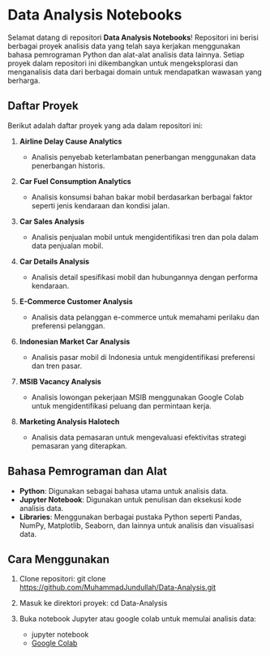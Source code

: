 # Data Analysis Notebooks

Selamat datang di repositori **Data Analysis Notebooks**! Repositori ini berisi berbagai proyek analisis data yang telah saya kerjakan menggunakan bahasa pemrograman Python dan alat-alat analisis data lainnya. Setiap proyek dalam repositori ini dikembangkan untuk mengeksplorasi dan menganalisis data dari berbagai domain untuk mendapatkan wawasan yang berharga.

## Daftar Proyek

Berikut adalah daftar proyek yang ada dalam repositori ini:

1. **Airline Delay Cause Analytics**
   - Analisis penyebab keterlambatan penerbangan menggunakan data penerbangan historis.
   
2. **Car Fuel Consumption Analytics**
   - Analisis konsumsi bahan bakar mobil berdasarkan berbagai faktor seperti jenis kendaraan dan kondisi jalan.
   
3. **Car Sales Analysis**
   - Analisis penjualan mobil untuk mengidentifikasi tren dan pola dalam data penjualan mobil.
   
4. **Car Details Analysis**
   - Analisis detail spesifikasi mobil dan hubungannya dengan performa kendaraan.
   
5. **E-Commerce Customer Analysis**
   - Analisis data pelanggan e-commerce untuk memahami perilaku dan preferensi pelanggan.
   
6. **Indonesian Market Car Analysis**
   - Analisis pasar mobil di Indonesia untuk mengidentifikasi preferensi dan tren pasar.
   
7. **MSIB Vacancy Analysis**
   - Analisis lowongan pekerjaan MSIB menggunakan Google Colab untuk mengidentifikasi peluang dan permintaan kerja.
   
8. **Marketing Analysis Halotech**
   - Analisis data pemasaran untuk mengevaluasi efektivitas strategi pemasaran yang diterapkan.

## Bahasa Pemrograman dan Alat

- **Python**: Digunakan sebagai bahasa utama untuk analisis data.
- **Jupyter Notebook**: Digunakan untuk penulisan dan eksekusi kode analisis data.
- **Libraries**: Menggunakan berbagai pustaka Python seperti Pandas, NumPy, Matplotlib, Seaborn, dan lainnya untuk analisis dan visualisasi data.

## Cara Menggunakan

1. Clone repositori:
   git clone https://github.com/MuhammadJundullah/Data-Analysis.git

2. Masuk ke direktori proyek:
   cd Data-Analysis

3. Buka notebook Jupyter atau google colab untuk memulai analisis data:
   - jupyter notebook
   - <a href="https://colab.research.google.com" target="_blank">Google Colab</a>
